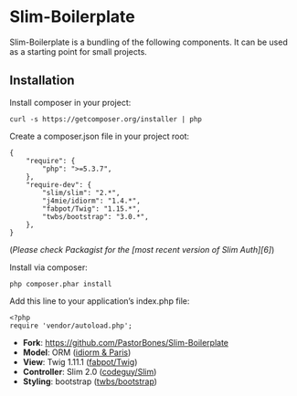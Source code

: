 # Slim-Boilerplate

Slim-Boilerplate is a bundling of the following components. It can be used as a starting point for small projects.

## Installation

Install composer in your project:

```
curl -s https://getcomposer.org/installer | php
```

Create a composer.json file in your project root:

```
{
    "require": {
        "php": ">=5.3.7",
    },
    "require-dev": {
        "slim/slim": "2.*",
        "j4mie/idiorm": "1.4.*",
        "fabpot/Twig": "1.15.*",
        "twbs/bootstrap": "3.0.*",
    },
}
```

(*Please check Packagist for the [most recent version of Slim Auth][6]*)

Install via composer:

```
php composer.phar install
```

Add this line to your application’s index.php file:

```
<?php
require 'vendor/autoload.php';
```

* __Fork__: https://github.com/PastorBones/Slim-Boilerplate
* __Model__: ORM ([idiorm & Paris](http://j4mie.github.io/idiormandparis/))
* __View__: Twig 1.11.1 ([fabpot/Twig](https://github.com/fabpot/Twig))
* __Controller__: Slim 2.0 ([codeguy/Slim](https://github.com/codeguy/Slim))
* __Styling__: bootstrap ([twbs/bootstrap](https://github.com/twbs/bootstrap))
